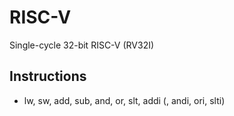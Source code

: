 # RISC-V
Single-cycle 32-bit RISC-V (RV32I)

## Instructions
* lw, sw, add, sub, and, or, slt, addi (, andi, ori, slti)
